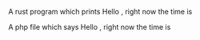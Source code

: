 A rust program which prints Hello <your name>, right now the time is <current time>

A php file which says Hello <your name>, right now the time is <current time>
